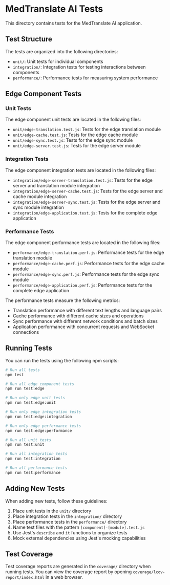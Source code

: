 # MedTranslate AI Tests

This directory contains tests for the MedTranslate AI application.

## Test Structure

The tests are organized into the following directories:

- `unit/`: Unit tests for individual components
- `integration/`: Integration tests for testing interactions between components
- `performance/`: Performance tests for measuring system performance

## Edge Component Tests

### Unit Tests

The edge component unit tests are located in the following files:

- `unit/edge-translation.test.js`: Tests for the edge translation module
- `unit/edge-cache.test.js`: Tests for the edge cache module
- `unit/edge-sync.test.js`: Tests for the edge sync module
- `unit/edge-server.test.js`: Tests for the edge server module

### Integration Tests

The edge component integration tests are located in the following files:

- `integration/edge-server-translation.test.js`: Tests for the edge server and translation module integration
- `integration/edge-server-cache.test.js`: Tests for the edge server and cache module integration
- `integration/edge-server-sync.test.js`: Tests for the edge server and sync module integration
- `integration/edge-application.test.js`: Tests for the complete edge application

### Performance Tests

The edge component performance tests are located in the following files:

- `performance/edge-translation.perf.js`: Performance tests for the edge translation module
- `performance/edge-cache.perf.js`: Performance tests for the edge cache module
- `performance/edge-sync.perf.js`: Performance tests for the edge sync module
- `performance/edge-application.perf.js`: Performance tests for the complete edge application

The performance tests measure the following metrics:
- Translation performance with different text lengths and language pairs
- Cache performance with different cache sizes and operations
- Sync performance with different network conditions and batch sizes
- Application performance with concurrent requests and WebSocket connections

## Running Tests

You can run the tests using the following npm scripts:

```bash
# Run all tests
npm test

# Run all edge component tests
npm run test:edge

# Run only edge unit tests
npm run test:edge:unit

# Run only edge integration tests
npm run test:edge:integration

# Run only edge performance tests
npm run test:edge:performance

# Run all unit tests
npm run test:unit

# Run all integration tests
npm run test:integration

# Run all performance tests
npm run test:performance
```

## Adding New Tests

When adding new tests, follow these guidelines:

1. Place unit tests in the `unit/` directory
2. Place integration tests in the `integration/` directory
3. Place performance tests in the `performance/` directory
4. Name test files with the pattern `[component]-[module].test.js`
5. Use Jest's `describe` and `it` functions to organize tests
6. Mock external dependencies using Jest's mocking capabilities

## Test Coverage

Test coverage reports are generated in the `coverage/` directory when running tests. You can view the coverage report by opening `coverage/lcov-report/index.html` in a web browser.
